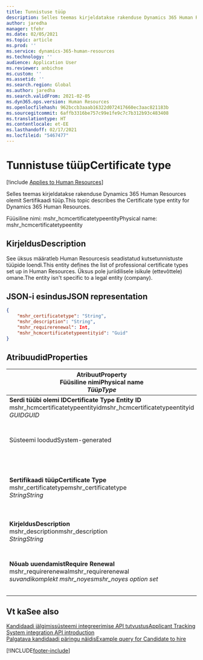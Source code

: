```yaml
---
title: Tunnistuse tüüp
description: Selles teemas kirjeldatakse rakenduse Dynamics 365 Human Resources olemit Sertifikaadi tüüp.
author: jaredha
manager: tfehr
ms.date: 02/05/2021
ms.topic: article
ms.prod: ''
ms.service: dynamics-365-human-resources
ms.technology: ''
audience: Application User
ms.reviewer: anbichse
ms.custom: ''
ms.assetid: ''
ms.search.region: Global
ms.author: jaredha
ms.search.validFrom: 2021-02-05
ms.dyn365.ops.version: Human Resources
ms.openlocfilehash: 962bccb3aaab16322d072417660ec3aac821183b
ms.sourcegitcommit: 6affb3316be757c99e1fe9c7c7b312b93c483408
ms.translationtype: HT
ms.contentlocale: et-EE
ms.lasthandoff: 02/17/2021
ms.locfileid: "5467477"
---
```

# <a name="certificate-type"></a><span data-ttu-id="e4792-103">Tunnistuse tüüp</span><span class="sxs-lookup"><span data-stu-id="e4792-103">Certificate type</span></span>

[!include [Applies to Human Resources](../includes/applies-to-hr.md)]

<span data-ttu-id="e4792-104">Selles teemas kirjeldatakse rakenduse Dynamics 365 Human Resources olemit Sertifikaadi tüüp.</span><span class="sxs-lookup"><span data-stu-id="e4792-104">This topic describes the Certificate type entity for Dynamics 365 Human Resources.</span></span>

<span data-ttu-id="e4792-105">Füüsiline nimi: mshr_hcmcertificatetypeentity</span><span class="sxs-lookup"><span data-stu-id="e4792-105">Physical name: mshr_hcmcertificatetypeentity</span></span>

## <a name="description"></a><span data-ttu-id="e4792-106">Kirjeldus</span><span class="sxs-lookup"><span data-stu-id="e4792-106">Description</span></span>

<span data-ttu-id="e4792-107">See üksus määratleb Human Resourcesis seadistatud kutsetunnistuste tüüpide loendi.</span><span class="sxs-lookup"><span data-stu-id="e4792-107">This entity defines the list of professional certificate types set up in Human Resources.</span></span> <span data-ttu-id="e4792-108">Üksus pole juriidilisele isikule (ettevõttele) omane.</span><span class="sxs-lookup"><span data-stu-id="e4792-108">The entity isn't specific to a legal entity (company).</span></span>

## <a name="json-representation"></a><span data-ttu-id="e4792-109">JSON-i esindus</span><span class="sxs-lookup"><span data-stu-id="e4792-109">JSON representation</span></span>

```json
{
    "mshr_certificatetype": "String",
    "mshr_description": "String",
    "mshr_requirerenewal": Int,
    "mshr_hcmcertificatetypeentityid": "Guid"
}
```

## <a name="properties"></a><span data-ttu-id="e4792-110">Atribuudid</span><span class="sxs-lookup"><span data-stu-id="e4792-110">Properties</span></span>

| <span data-ttu-id="e4792-111">Atribuut</span><span class="sxs-lookup"><span data-stu-id="e4792-111">Property</span></span><br><span data-ttu-id="e4792-112">**Füüsiline nimi**</span><span class="sxs-lookup"><span data-stu-id="e4792-112">**Physical name**</span></span><br><span data-ttu-id="e4792-113">**_Tüüp_**</span><span class="sxs-lookup"><span data-stu-id="e4792-113">**_Type_**</span></span> | <span data-ttu-id="e4792-114">Kasuta</span><span class="sxs-lookup"><span data-stu-id="e4792-114">Use</span></span> | <span data-ttu-id="e4792-115">Kirjeldus</span><span class="sxs-lookup"><span data-stu-id="e4792-115">Description</span></span> |
| --- | --- | --- |
| <span data-ttu-id="e4792-116">**Serdi tüübi olemi ID**</span><span class="sxs-lookup"><span data-stu-id="e4792-116">**Certificate Type Entity ID**</span></span><br><span data-ttu-id="e4792-117">mshr_hcmcertificatetypeentityid</span><span class="sxs-lookup"><span data-stu-id="e4792-117">mshr_hcmcertificatetypeentityid</span></span><br><span data-ttu-id="e4792-118">*GUID*</span><span class="sxs-lookup"><span data-stu-id="e4792-118">*GUID*</span></span> | <span data-ttu-id="e4792-119">Kirjutuskaitstud</span><span class="sxs-lookup"><span data-stu-id="e4792-119">Read-only</span></span><br><span data-ttu-id="e4792-120">Nõutav</span><span class="sxs-lookup"><span data-stu-id="e4792-120">Required</span></span> 
<span data-ttu-id="e4792-121">Süsteemi loodud</span><span class="sxs-lookup"><span data-stu-id="e4792-121">System-generated</span></span> | <span data-ttu-id="e4792-122">Sertifikaadi tüübi kordumatu peamine identifikaator.</span><span class="sxs-lookup"><span data-stu-id="e4792-122">Unique primary identifier for the certificate type.</span></span> |
| <span data-ttu-id="e4792-123">**Sertifikaadi tüüp**</span><span class="sxs-lookup"><span data-stu-id="e4792-123">**Certificate Type**</span></span><br><span data-ttu-id="e4792-124">mshr_certificatetype</span><span class="sxs-lookup"><span data-stu-id="e4792-124">mshr_certificatetype</span></span><br><span data-ttu-id="e4792-125">*String*</span><span class="sxs-lookup"><span data-stu-id="e4792-125">*String*</span></span> | <span data-ttu-id="e4792-126">Loe/kirjuta</span><span class="sxs-lookup"><span data-stu-id="e4792-126">Read/write</span></span><br><span data-ttu-id="e4792-127">Nõutav</span><span class="sxs-lookup"><span data-stu-id="e4792-127">Required</span></span> | <span data-ttu-id="e4792-128">Sertifikaadi tüübi kordumatu kasutaja loetav identifikaator.</span><span class="sxs-lookup"><span data-stu-id="e4792-128">Unique user-readable identifier for the certificate type.</span></span> |
| <span data-ttu-id="e4792-129">**Kirjeldus**</span><span class="sxs-lookup"><span data-stu-id="e4792-129">**Description**</span></span><br><span data-ttu-id="e4792-130">mshr_description</span><span class="sxs-lookup"><span data-stu-id="e4792-130">mshr_description</span></span><br><span data-ttu-id="e4792-131">*String*</span><span class="sxs-lookup"><span data-stu-id="e4792-131">*String*</span></span> | <span data-ttu-id="e4792-132">Loe/kirjuta</span><span class="sxs-lookup"><span data-stu-id="e4792-132">Read/write</span></span><br><span data-ttu-id="e4792-133">Nõutav</span><span class="sxs-lookup"><span data-stu-id="e4792-133">Required</span></span> | <span data-ttu-id="e4792-134">Serfifikaadi tüübi kirjeldus.</span><span class="sxs-lookup"><span data-stu-id="e4792-134">Description of the certificate type.</span></span> |
| <span data-ttu-id="e4792-135">**Nõuab uuendamist**</span><span class="sxs-lookup"><span data-stu-id="e4792-135">**Require Renewal**</span></span><br><span data-ttu-id="e4792-136">mshr_requirerenewal</span><span class="sxs-lookup"><span data-stu-id="e4792-136">mshr_requirerenewal</span></span><br><span data-ttu-id="e4792-137">*suvandikomplekt mshr_noyes*</span><span class="sxs-lookup"><span data-stu-id="e4792-137">*mshr_noyes option set*</span></span> | <span data-ttu-id="e4792-138">Loe/kirjuta</span><span class="sxs-lookup"><span data-stu-id="e4792-138">Read/write</span></span><br><span data-ttu-id="e4792-139">Valikuline</span><span class="sxs-lookup"><span data-stu-id="e4792-139">Optional</span></span> | <span data-ttu-id="e4792-140">Näitab, kas serdi uuendamine on nõutav.</span><span class="sxs-lookup"><span data-stu-id="e4792-140">Indicates whether renewal is required for the certificate.</span></span> |

## <a name="see-also"></a><span data-ttu-id="e4792-141">Vt ka</span><span class="sxs-lookup"><span data-stu-id="e4792-141">See also</span></span>

[<span data-ttu-id="e4792-142">Kandidaadi jälgimissüsteemi integreerimise API tutvustus</span><span class="sxs-lookup"><span data-stu-id="e4792-142">Applicant Tracking System integration API introduction</span></span>](hr-admin-integration-ats-api-introduction.md)<br>
[<span data-ttu-id="e4792-143">Palgatava kandidaadi päringu näidis</span><span class="sxs-lookup"><span data-stu-id="e4792-143">Example query for Candidate to hire</span></span>](hr-admin-integration-ats-api-candidate-to-hire-example-query.md)



[!INCLUDE[footer-include](../includes/footer-banner.md)]